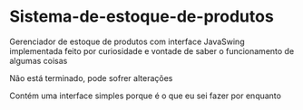 # Sistema-de-estoque-de-produtos
Gerenciador de estoque de produtos com interface JavaSwing implementada feito por curiosidade e vontade de saber o funcionamento de algumas coisas

Não está terminado, pode sofrer alterações

Contém uma interface simples porque é o que eu sei fazer por enquanto
